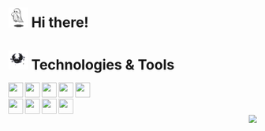 <h1><img src="ghostfly.gif" width="40" height="40"> Hi there!</h1> 

<h1><img src="batfly.gif" width="40" height="40"> Technologies & Tools</h1>
<div> 
  <img src="https://cdn.jsdelivr.net/gh/devicons/devicon/icons/react/react-original.svg" width="30" height="30"></img>
  <img src="https://cdn.jsdelivr.net/gh/devicons/devicon/icons/nodejs/nodejs-original.svg" width="30" height="30"></img>
  <img src="https://cdn.jsdelivr.net/gh/devicons/devicon/icons/javascript/javascript-original.svg" width="30" height="30"></img>
  <img src="https://cdn.jsdelivr.net/gh/devicons/devicon/icons/typescript/typescript-original.svg" width="30" height="30"></img>  
  <img src="https://cdn.jsdelivr.net/gh/devicons/devicon/icons/vscode/vscode-original.svg" width="30" height="30"></img>
  <br/>
  <img src="https://cdn.jsdelivr.net/gh/devicons/devicon/icons/csharp/csharp-original.svg" width="30" height="30"></img>
  <img src="https://cdn.jsdelivr.net/gh/devicons/devicon/icons/dotnetcore/dotnetcore-original.svg" width="30" height="30"></img>
  <img src="https://cdn.jsdelivr.net/gh/devicons/devicon/icons/postgresql/postgresql-original.svg" width="30" height="30"></img>
  <img src="https://cdn.jsdelivr.net/gh/devicons/devicon/icons/visualstudio/visualstudio-plain.svg" width="30" height="30"></img>
</div>
<!-- <img src="https://cdn.jsdelivr.net/gh/devicons/devicon/icons/docker/docker-original.svg" width="30" height="30" align="center"></img> -->

<div align="right"> 
    <a href="https://t.me/viaside" target="_blank"><img src="https://img.shields.io/badge/-Telegram-125999?style=for-the-badge&logo=telegram&logoColor=white" /></a>
</div>
